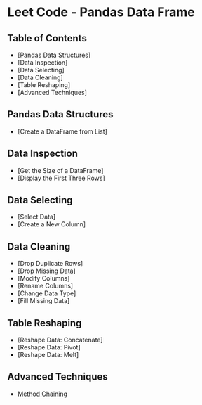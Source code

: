 # Leet Code - Pandas Data Frame

## Table of Contents

- [Pandas Data Structures]
- [Data Inspection]
- [Data Selecting]
- [Data Cleaning]
- [Table Reshaping]
- [Advanced Techniques]

## Pandas Data Structures
- [Create a DataFrame from List]

## Data Inspection
- [Get the Size of a DataFrame]
- [Display the First Three Rows]

## Data Selecting
- [Select Data]
- [Create a New Column]

## Data Cleaning
- [Drop Duplicate Rows]
- [Drop Missing Data]
- [Modify Columns]
- [Rename Columns]
- [Change Data Type]
- [Fill Missing Data]

## Table Reshaping
- [Reshape Data: Concatenate]
- [Reshape Data: Pivot]
- [Reshape Data: Melt]

## Advanced Techniques
- [Method Chaining](#method-chaining)

